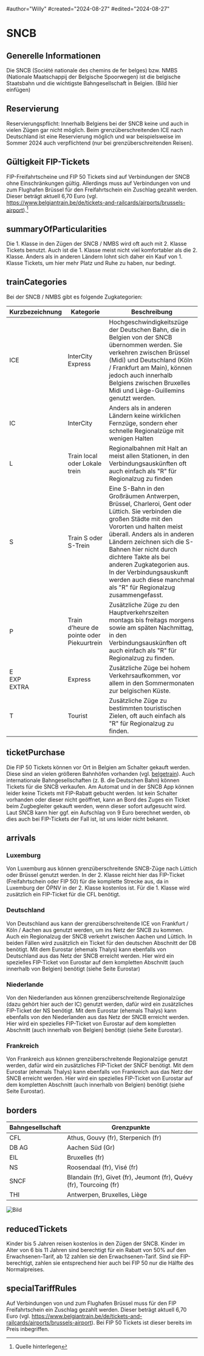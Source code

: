 #author="Willy"
#created="2024-08-27"
#edited="2024-08-27"

# SNCB

## Generelle Informationen

Die SNCB (Société nationale des chemins de fer belges) bzw. NMBS (Nationale Maatschappij der Belgische Spoorwegen) ist die belgische Staatsbahn und die wichtigste Bahngesellschaft in Belgien.
(Bild hier einfügen)

## Reservierung

Reservierungspflicht: Innerhalb Belgiens bei der SNCB keine und auch in vielen Zügen gar nicht möglich. Beim grenzüberschreitenden ICE nach Deutschland ist eine Reservierung möglich und war beispielsweise im Sommer 2024 auch verpflichtend (nur bei grenzüberschreitenden Reisen).

## Gültigkeit FIP-Tickets

FIP-Freifahrtscheine und FIP 50 Tickets sind auf Verbindungen der SNCB ohne Einschränkungen gültig. Allerdings muss auf Verbindungen von und zum Flughafen Brüssel für den Freifahrtschein ein Zuschlag gezahlt werden. Dieser beträgt aktuell 6,70 Euro (vgl. https://www.belgiantrain.be/de/tickets-and-railcards/airports/brussels-airport).[^1]

## summaryOfParticularities

Die 1. Klasse in den Zügen der SNCB / NMBS wird oft auch mit 2. Klasse Tickets benutzt. Auch ist die 1. Klasse meist nicht viel komfortabler als die 2. Klasse. Anders als in anderen Ländern lohnt sich daher ein Kauf von 1. Klasse Tickets, um hier mehr Platz und Ruhe zu haben, nur bedingt.

## trainCategories

Bei der SNCB / NMBS gibt es folgende Zugkategorien:

| Kurzbezeichnung       | Kategorie                                 | Beschreibung                                                                                                                                                                                                                                                                                                                                                                          |
| --------------------- | ----------------------------------------- | ------------------------------------------------------------------------------------------------------------------------------------------------------------------------------------------------------------------------------------------------------------------------------------------------------------------------------------------------------------------------------------- |
| ICE                   | InterCity Express                         | Hochgeschwindigkeitszüge der Deutschen Bahn, die in Belgien von der SNCB übernommen werden. Sie verkehren zwischen Brüssel (Midi) und Deutschland (Köln / Frankfurt am Main), können jedoch auch innerhalb Belgiens zwischen Bruxelles Midi und Liège-Guillemins genutzt werden.                                                                                                      |
| IC                    | InterCity                                 | Anders als in anderen Ländern keine wirklichen Fernzüge, sondern eher schnelle Regionalzüge mit wenigen Halten                                                                                                                                                                                                                                                                        |
| L                     | Train local oder Lokale trein             | Regionalbahnen mit Halt an meist allen Stationen, in den Verbindungsauskünften oft auch einfach als "R" für Regionalzug zu finden                                                                                                                                                                                                                                                     |
| S                     | Train S oder S-Trein                      | Eine S-Bahn in den Großräumen Antwerpen, Brüssel, Charleroi, Gent oder Lüttich. Sie verbinden die großen Städte mit den Vororten und halten meist überall. Anders als in anderen Ländern zeichnen sich die S-Bahnen hier nicht durch dichtere Takte als bei anderen Zugkategorien aus. In der Verbindungsauskunft werden auch diese manchmal als "R" für Regionalzug zusammengefasst. |
| P                     | Train d’heure de pointe oder Piekuurtrein | Zusätzliche Züge zu den Hauptverkehrszeiten montags bis freitags morgens sowie am späten Nachmittag, in den Verbindungsauskünften oft auch einfach als "R" für Regionalzug zu finden.                                                                                                                                                                                                 |
| E <br> EXP <br> EXTRA | Express                                   | Zusätzliche Züge bei hohem Verkehrsaufkommen, vor allem in den Sommermonaten zur belgischen Küste.                                                                                                                                                                                                                                                                                    |
| T                     | Tourist                                   | Zusätzliche Züge zu bestimmten touristischen Zielen, oft auch einfach als "R" für Regionalzug zu finden.                                                                                                                                                                                                                                                                              |

## ticketPurchase

Die FIP 50 Tickets können vor Ort in Belgien am Schalter gekauft werden. Diese sind an vielen größeren Bahnhöfen vorhanden (vgl. [belgetrain](https://www.belgiantrain.be/de/station-information)). Auch internationale Bahngesellschaften (z. B. die Deutschen Bahn) können Tickets für die SNCB verkaufen. Am Automat und in der SNCB App können leider keine Tickets mit FIP-Rabatt gebucht werden.
Ist kein Schalter vorhanden oder dieser nicht geöffnet, kann an Bord des Zuges ein Ticket beim Zugbegleiter gekauft werden, wenn dieser sofort aufgesucht wird. Laut SNCB kann hier ggf. ein Aufschlag von 9 Euro berechnet werden, ob dies auch bei FIP-Tickets der Fall ist, ist uns leider nicht bekannt.

## arrivals

### Luxemburg

Von Luxemburg aus können grenzüberschreitende SNCB-Züge nach Lüttich oder Brüssel genutzt werden. In der 2. Klasse reicht hier das FIP-Ticket (Freifahrtschein oder FIP 50) für die komplette Strecke aus, da in Luxemburg der ÖPNV in der 2. Klasse kostenlos ist. Für die 1. Klasse wird zusätzlich ein FIP-Ticket für die CFL benötigt.

### Deutschland

Von Deutschland aus kann der grenzüberschreitende ICE von Frankfurt / Köln / Aachen aus genutzt werden, um ins Netz der SNCB zu kommen. Auch ein Regionalzug der SNCB verkehrt zwischen Aachen und Lüttich. In beiden Fällen wird zusätzlich ein Ticket für den deutschen Abschnitt der DB benötigt. Mit dem Eurostar (ehemals Thalys) kann ebenfalls von Deutschland aus das Netz der SNCB erreicht werden. Hier wird ein spezielles FIP-Ticket von Eurostar auf dem kompletten Abschnitt (auch innerhalb von Belgien) benötigt (siehe Seite Eurostar)

### Niederlande

Von den Niederlanden aus können grenzüberschreitende Regionalzüge (dazu gehört hier auch der IC) genutzt werden, dafür wird ein zusätzliches FIP-Ticket der NS benötigt. Mit dem Eurostar (ehemals Thalys) kann ebenfalls von den Niederlanden aus das Netz der SNCB erreicht werden. Hier wird ein spezielles FIP-Ticket von Eurostar auf dem kompletten Abschnitt (auch innerhalb von Belgien) benötigt (siehe Seite Eurostar).

### Frankreich

Von Frankreich aus können grenzüberschreitende Regionalzüge genutzt werden, dafür wird ein zusätzliches FIP-Ticket der SNCF benötigt. Mit dem Eurostar (ehemals Thalys) kann ebenfalls von Frankreich aus das Netz der SNCB erreicht werden. Hier wird ein spezielles FIP-Ticket von Eurostar auf dem kompletten Abschnitt (auch innerhalb von Belgien) benötigt (siehe Seite Eurostar).

## borders

| Bahngesellschaft | Grenzpunkte                                                         |
| ---------------- | ------------------------------------------------------------------- |
| CFL              | Athus, Gouvy (fr), Sterpenich (fr)                                  |
| DB AG            | Aachen Süd (Gr)                                                     |
| EIL              | Bruxelles (fr)                                                      |
| NS               | Roosendaal (fr), Visé (fr)                                          |
| SNCF             | Blandain (fr), Givet (fr), Jeumont (fr), Quévy (fr), Tourcoing (fr) |
| THI              | Antwerpen, Bruxelles, Liège                                         |

![Bild](https://upload.wikimedia.org/wikipedia/commons/4/43/M6_Rail_Car_R01_%28cropped%29.jpg)

## reducedTickets

Kinder bis 5 Jahren reisen kostenlos in den Zügen der SNCB. Kinder im Alter von 6 bis 11 Jahren sind berechtigt für ein Rabatt von 50% auf den Erwachsenen-Tarif, ab 12 zahlen sie den Erwachsenen-Tarif. Sind sie FIP-berechtigt, zahlen sie entsprechend hier auch bei FIP 50 nur die Hälfte des Normalpreises.

## specialTariffRules

Auf Verbindungen von und zum Flughafen Brüssel muss für den FIP Freifahrtschein ein Zuschlag gezahlt werden. Dieser beträgt aktuell 6,70 Euro (vgl. https://www.belgiantrain.be/de/tickets-and-railcards/airports/brussels-airport). Bei FIP 50 Tickets ist dieser bereits im Preis inbegriffen.

[^1]: Quelle hinterlegen
